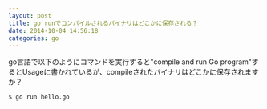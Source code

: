 ```yaml
---
layout: post
title: go runでコンパイルされるバイナリはどこかに保存される？
date: 2014-10-04 14:56:18
categories: go
---
```

<p>go言語で以下のようにコマンドを実行すると"compile and run Go program"するとUsageに書かれているが、compileされたバイナリはどこかに保存されますか？</p>

```
$ go run hello.go
```
